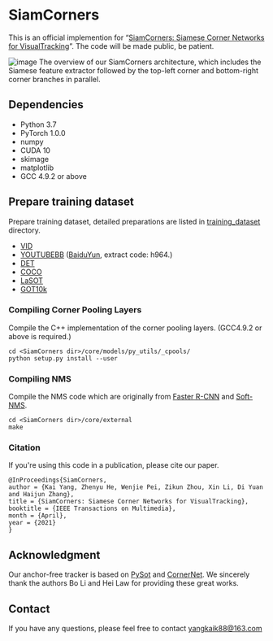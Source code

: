 # SiamCorners
This is an official implemention for “[SiamCorners: Siamese Corner Networks for VisualTracking](https://arxiv.org/pdf/2104.07303.pdf)”. The code will be made public, be patient. 


![image](https://user-images.githubusercontent.com/25238475/115003176-15eb7400-9e95-11eb-9a51-275235429679.png)
The overview of our SiamCorners architecture, which includes the Siamese feature extractor followed by the top-left corner and bottom-right corner
branches in parallel. 

## Dependencies
* Python 3.7
* PyTorch 1.0.0
* numpy
* CUDA 10
* skimage
* matplotlib
* GCC 4.9.2 or above
## Prepare training dataset
Prepare training dataset, detailed preparations are listed in [training_dataset](training_dataset) directory.
* [VID](http://image-net.org/challenges/LSVRC/2017/)
* [YOUTUBEBB](https://research.google.com/youtube-bb/) ([BaiduYun](https://pan.baidu.com/s/1nXe6cKMHwk_zhEyIm2Ozpg), extract code: h964.)
* [DET](http://image-net.org/challenges/LSVRC/2017/)
* [COCO](http://cocodataset.org)
* [LaSOT](https://cis.temple.edu/lasot/)
* [GOT10k](http://got-10k.aitestunion.com/)
### Compiling Corner Pooling Layers
Compile the C++ implementation of the corner pooling layers. (GCC4.9.2 or above is required.)
```
cd <SiamCorners dir>/core/models/py_utils/_cpools/
python setup.py install --user
```

### Compiling NMS
Compile the NMS code which are originally from [Faster R-CNN](https://github.com/rbgirshick/py-faster-rcnn/blob/master/lib/nms/cpu_nms.pyx) and [Soft-NMS](https://github.com/bharatsingh430/soft-nms/blob/master/lib/nms/cpu_nms.pyx).
```
cd <SiamCorners dir>/core/external
make
```

### Citation
If you're using this code in a publication, please cite our paper.

	@InProceedings{SiamCorners,
	author = {Kai Yang, Zhenyu He, Wenjie Pei, Zikun Zhou, Xin Li, Di Yuan and Haijun Zhang},
	title = {SiamCorners: Siamese Corner Networks for VisualTracking},
	booktitle = {IEEE Transactions on Multimedia},
	month = {April},
	year = {2021}
	}

## Acknowledgment
Our anchor-free tracker is based on [PySot](https://github.com/STVIR/pysot) and [CornerNet](https://github.com/princeton-vl/CornerNet-Lite). We sincerely thank the authors Bo Li and Hei Law for providing these great works.

## Contact
If you have any questions, please feel free to contact yangkaik88@163.com
